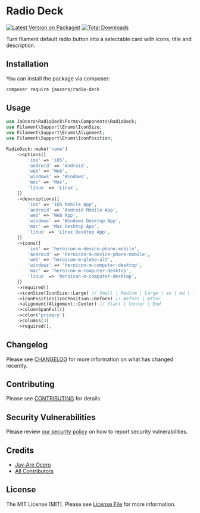 # Radio Deck

[![Latest Version on Packagist](https://img.shields.io/packagist/v/jaocero/radio-deck.svg?style=flat-square)](https://packagist.org/packages/jaocero/radio-deck)
[![Total Downloads](https://img.shields.io/packagist/dt/jaocero/radio-deck.svg?style=flat-square)](https://packagist.org/packages/jaocero/radio-deck)

Turn filament default radio button into a selectable card with icons, title and description.

## Installation

You can install the package via composer:

```bash
composer require jaocero/radio-deck
```

## Usage

```php
use JaOcero\RadioDeck\Forms\Components\RadioDeck;
use Filament\Support\Enums\IconSize;
use Filament\Support\Enums\Alignment;
use Filament\Support\Enums\IconPosition;

RadioDeck::make('name')
    ->options([
        'ios' => 'iOS',
        'android' => 'Android',
        'web' => 'Web',
        'windows' => 'Windows',
        'mac' => 'Mac',
        'linux' => 'Linux',
    ])
    ->descriptions([
        'ios' => 'iOS Mobile App',
        'android' => 'Android Mobile App',
        'web' => 'Web App',
        'windows' => 'Windows Desktop App',
        'mac' => 'Mac Desktop App',
        'linux' => 'Linux Desktop App',
    ])
    ->icons([
        'ios' => 'heroicon-m-device-phone-mobile',
        'android' => 'heroicon-m-device-phone-mobile',
        'web' => 'heroicon-m-globe-alt',
        'windows' => 'heroicon-m-computer-desktop',
        'mac' => 'heroicon-m-computer-desktop',
        'linux' => 'heroicon-m-computer-desktop',
    ])
    ->required()
    ->iconSize(IconSize::Large) // Small | Medium | Large | sm | md | lg
    ->iconPosition(IconPosition::Before) // Before | After
    ->alignment(Alignment::Center) // Start | Center | End
    ->columnSpanFull()
    ->color('primary')
    ->columns(3)
    ->required(),
```

## Changelog

Please see [CHANGELOG](CHANGELOG.md) for more information on what has changed recently.

## Contributing

Please see [CONTRIBUTING](.github/CONTRIBUTING.md) for details.

## Security Vulnerabilities

Please review [our security policy](../../security/policy) on how to report security vulnerabilities.

## Credits

- [Jay-Are Ocero](https://github.com/199ocero)
- [All Contributors](../../contributors)

## License

The MIT License (MIT). Please see [License File](LICENSE.md) for more information.
